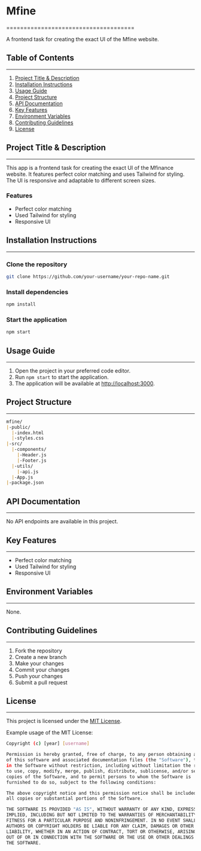 # Mfine
=====================================

A frontend task for creating the exact UI of the Mfine website.

## Table of Contents
-------------------

1. [Project Title & Description](#project-title-description)
2. [Installation Instructions](#installation-instructions)
3. [Usage Guide](#usage-guide)
4. [Project Structure](#project-structure)
5. [API Documentation](#api-documentation)
6. [Key Features](#key-features)
7. [Environment Variables](#environment-variables)
8. [Contributing Guidelines](#contributing-guidelines)
9. [License](#license)

## Project Title & Description
-----------------------------

This app is a frontend task for creating the exact UI of the Mfinance website. It features perfect color matching and uses Tailwind for styling. The UI is responsive and adaptable to different screen sizes.

### Features

* Perfect color matching
* Used Tailwind for styling
* Responsive UI

## Installation Instructions
---------------------------

### Clone the repository

```bash
git clone https://github.com/your-username/your-repo-name.git
```

### Install dependencies

```bash
npm install
```

### Start the application

```bash
npm start
```

## Usage Guide
--------------

1. Open the project in your preferred code editor.
2. Run `npm start` to start the application.
3. The application will be available at [http://localhost:3000](http://localhost:3000).

## Project Structure
----------------------

```markdown
mfine/
|-public/
  |-index.html
  |-styles.css
|-src/
  |-components/
    |-Header.js
    |-Footer.js
  |-utils/
    |-api.js
  |-App.js
|-package.json
```

## API Documentation
---------------------

No API endpoints are available in this project.

## Key Features
----------------

* Perfect color matching
* Used Tailwind for styling
* Responsive UI

## Environment Variables
------------------------

None.

## Contributing Guidelines
-------------------------

1. Fork the repository
2. Create a new branch
3. Make your changes
4. Commit your changes
5. Push your changes
6. Submit a pull request

## License
----------

This project is licensed under the [MIT License](https://opensource.org/licenses/MIT).

Example usage of the MIT License:

```bash
Copyright (c) [year] [username]

Permission is hereby granted, free of charge, to any person obtaining a copy
of this software and associated documentation files (the "Software"), to deal
in the Software without restriction, including without limitation the rights
to use, copy, modify, merge, publish, distribute, sublicense, and/or sell
copies of the Software, and to permit persons to whom the Software is
furnished to do so, subject to the following conditions:

The above copyright notice and this permission notice shall be included in
all copies or substantial portions of the Software.

THE SOFTWARE IS PROVIDED "AS IS", WITHOUT WARRANTY OF ANY KIND, EXPRESS OR
IMPLIED, INCLUDING BUT NOT LIMITED TO THE WARRANTIES OF MERCHANTABILITY,
FITNESS FOR A PARTICULAR PURPOSE AND NONINFRINGEMENT. IN NO EVENT SHALL THE
AUTHORS OR COPYRIGHT HOLDERS BE LIABLE FOR ANY CLAIM, DAMAGES OR OTHER
LIABILITY, WHETHER IN AN ACTION OF CONTRACT, TORT OR OTHERWISE, ARISING FROM,
OUT OF OR IN CONNECTION WITH THE SOFTWARE OR THE USE OR OTHER DEALINGS IN
THE SOFTWARE.
```